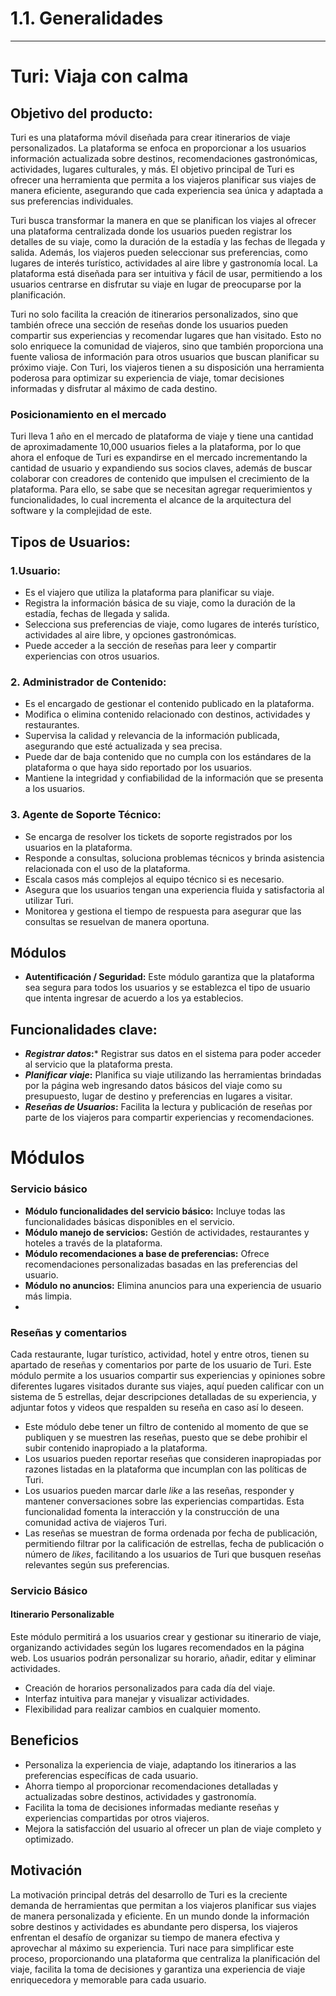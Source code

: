 # 1.1. Generalidades
---
# Turi: Viaja con calma

## Objetivo del producto:

Turi es una plataforma móvil diseñada para crear itinerarios de viaje personalizados. La plataforma se enfoca en proporcionar a los usuarios información actualizada sobre destinos, recomendaciones gastronómicas, actividades, lugares culturales, y más. El objetivo principal de Turi es ofrecer una herramienta que permita a los viajeros planificar sus viajes de manera eficiente, asegurando que cada experiencia sea única y adaptada a sus preferencias individuales.

Turi busca transformar la manera en que se planifican los viajes al ofrecer una plataforma centralizada donde los usuarios pueden registrar los detalles de su viaje, como la duración de la estadía y las fechas de llegada y salida. Además, los viajeros pueden seleccionar sus preferencias, como lugares de interés turístico, actividades al aire libre y gastronomía local. La plataforma está diseñada para ser intuitiva y fácil de usar, permitiendo a los usuarios centrarse en disfrutar su viaje en lugar de preocuparse por la planificación.

Turi no solo facilita la creación de itinerarios personalizados, sino que también ofrece una sección de reseñas donde los usuarios pueden compartir sus experiencias y recomendar lugares que han visitado. Esto no solo enriquece la comunidad de viajeros, sino que también proporciona una fuente valiosa de información para otros usuarios que buscan planificar su próximo viaje. Con Turi, los viajeros tienen a su disposición una herramienta poderosa para optimizar su experiencia de viaje, tomar decisiones informadas y disfrutar al máximo de cada destino.

### Posicionamiento en el mercado
Turi lleva 1 año en el mercado de plataforma de viaje y tiene una cantidad de aproximadamente 10,000 usuarios fieles a la plataforma, por lo que ahora el enfoque de Turi es expandirse en el mercado incrementando la cantidad de usuario y expandiendo sus socios claves, además de buscar colaborar con creadores de contenido que impulsen el crecimiento de la plataforma. Para ello, se sabe que se necesitan agregar requerimientos y funcionalidades, lo cual incrementa el alcance de la arquitectura del software y la complejidad de este. 


## Tipos de Usuarios:

### 1.Usuario:
 - Es el viajero que utiliza la plataforma para planificar su viaje.
 - Registra la información básica de su viaje, como la duración de la estadía, fechas de llegada y salida.
 - Selecciona sus preferencias de viaje, como lugares de interés turístico, actividades al aire libre, y opciones gastronómicas.
 - Puede acceder a la sección de reseñas para leer y compartir experiencias con otros usuarios.

### 2. Administrador de Contenido:
 - Es el encargado de gestionar el contenido publicado en la plataforma.
 - Modifica o elimina contenido relacionado con destinos, actividades y restaurantes.
 - Supervisa la calidad y relevancia de la información publicada, asegurando que esté actualizada y sea precisa.
 - Puede dar de baja contenido que no cumpla con los estándares de la plataforma o que haya sido reportado por los usuarios.
 - Mantiene la integridad y confiabilidad de la información que se presenta a los usuarios.

### 3. Agente de Soporte Técnico:
 - Se encarga de resolver los tickets de soporte registrados por los usuarios en la plataforma.
 - Responde a consultas, soluciona problemas técnicos y brinda asistencia relacionada con el uso de la plataforma.
 - Escala casos más complejos al equipo técnico si es necesario.
 - Asegura que los usuarios tengan una experiencia fluida y satisfactoria al utilizar Turi.
 - Monitorea y gestiona el tiempo de respuesta para asegurar que las consultas se resuelvan de manera oportuna.

## Módulos

 - **Autentificación / Seguridad:**  Este módulo garantiza que la plataforma sea segura para todos los usuarios y se establezca el tipo de usuario que intenta ingresar de acuerdo a los ya establecios.


## Funcionalidades clave:

 - ***Registrar datos*:*** Registrar sus datos en el sistema para poder acceder al servicio que la plataforma presta. 
 - ***Planificar viaje*:** Planifica su viaje utilizando las herramientas brindadas por la página web ingresando datos básicos del viaje como su presupuesto, lugar de destino y preferencias en lugares a visitar.
 - ***Reseñas de Usuarios*:** Facilita la lectura y publicación de reseñas por parte de los viajeros para compartir experiencias y recomendaciones.


# Módulos


 ### Servicio básico
- **Módulo funcionalidades del servicio básico:** Incluye todas las funcionalidades básicas disponibles en el servicio.
- **Módulo manejo de servicios:** Gestión de actividades, restaurantes y hoteles a través de la plataforma.
- **Módulo recomendaciones a base de preferencias:** Ofrece recomendaciones personalizadas basadas en las preferencias del usuario.
- **Módulo no anuncios:** Elimina anuncios para una experiencia de usuario más limpia.
- 
### Reseñas y comentarios
Cada restaurante, lugar turístico, actividad, hotel y entre otros, tienen su apartado de reseñas y comentarios por parte de los usuario de Turi. Este módulo permite a los usuarios compartir sus experiencias y opiniones sobre diferentes lugares visitados durante sus viajes, aquí pueden calificar con un sistema de 5 estrellas, dejar descripciones detalladas de su experiencia, y adjuntar fotos y videos que respalden su reseña en caso así lo deseen.
 - Este módulo debe tener un filtro de contenido al momento de que se publiquen y se muestren las reseñas, puesto que se debe prohibir el subir contenido inapropiado a la plataforma.
 - Los usuarios pueden reportar reseñas que consideren inapropiadas por razones listadas en la plataforma que incumplan con las políticas de Turi.
 - Los usuarios pueden marcar darle _like_ a las reseñas, responder y mantener conversaciones sobre las experiencias compartidas. Esta funcionalidad fomenta la interacción y la construcción de una comunidad activa de viajeros Turi.
 - Las reseñas se muestran de forma ordenada por fecha de publicación, permitiendo filtrar por la calificación de estrellas, fecha de publicación o número de _likes_, facilitando a los usuarios de Turi que busquen reseñas relevantes según sus preferencias.


### Servicio Básico
#### Itinerario Personalizable
Este módulo permitirá a los usuarios crear y gestionar su itinerario de viaje, organizando actividades según los lugares recomendados en la página web. Los usuarios podrán personalizar su horario, añadir, editar y eliminar actividades.
- Creación de horarios personalizados para cada día del viaje.
- Interfaz intuitiva para manejar y visualizar actividades.
- Flexibilidad para realizar cambios en cualquier momento.

## Beneficios

 - Personaliza la experiencia de viaje, adaptando los itinerarios a las preferencias específicas de cada usuario.
 - Ahorra tiempo al proporcionar recomendaciones detalladas y actualizadas sobre destinos, actividades y gastronomía.
 - Facilita la toma de decisiones informadas mediante reseñas y experiencias compartidas por otros viajeros.
 - Mejora la satisfacción del usuario al ofrecer un plan de viaje completo y optimizado.


## Motivación

La motivación principal detrás del desarrollo de Turi es la creciente demanda de herramientas que permitan a los viajeros planificar sus viajes de manera personalizada y eficiente. En un mundo donde la información sobre destinos y actividades es abundante pero dispersa, los viajeros enfrentan el desafío de organizar su tiempo de manera efectiva y aprovechar al máximo su experiencia. Turi nace para simplificar este proceso, proporcionando una plataforma que centraliza la planificación del viaje, facilita la toma de decisiones y garantiza una experiencia de viaje enriquecedora y memorable para cada usuario.
